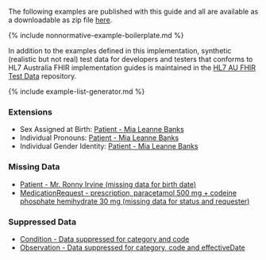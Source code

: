 The following examples are published with this guide and all are available as a downloadable as zip file [here](downloads.html#examples).

{% include nonnormative-example-boilerplate.md %}

In addition to the examples defined in this implementation, synthetic (realistic but not real) test data for developers and testers that conforms to HL7 Australia FHIR implementation guides is maintained in the [HL7 AU FHIR Test Data](https://github.com/hl7au/au-fhir-test-data) repository.

<!-- ================================================ -->
<!--  use this line to include an autogenerated list of all examples from the remove it if you would like to hand generate it -->

{% include example-list-generator.md %}
<!-- ================================================ -->

### Extensions
* Sex Assigned at Birth: [Patient - Mia Leanne Banks](Patient-banks-mia-leanne.html)
* Individual Pronouns: [Patient - Mia Leanne Banks](Patient-banks-mia-leanne.html)
* Individual Gender Identity: [Patient - Mia Leanne Banks](Patient-banks-mia-leanne.html)

### Missing Data
* [Patient - Mr. Ronny Irvine (missing data for birth date)](Patient-ronny-irvine.html)
* [MedicationRequest - prescription, paracetamol 500 mg + codeine phosphate hemihydrate 30 mg (missing data for status and requester)](MedicationRequest-paracetamol-codeine.html) 

### Suppressed Data
* [Condition - Data suppressed for category and code](Condition-condition-masked.html)
* [Observation - Data suppressed for category, code and effectiveDate](Observation-observation-masked.html)









